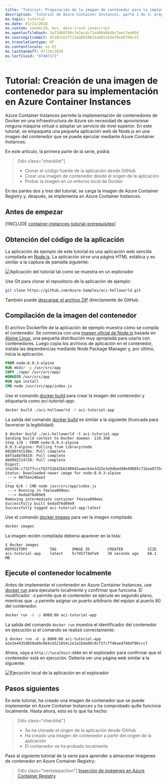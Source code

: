 ```yaml
---
title: 'Tutorial: Preparación de la imagen de contenedor para la implementación'
description: 'Tutorial de Azure Container Instances, parte 1 de 3: preparación de una aplicación en una imagen de contenedor para su implementación en Azure Container Instances'
ms.topic: tutorial
ms.date: 03/21/2018
ms.custom: seodec18, mvc, devx-track-javascript
ms.openlocfilehash: 3a73d68f99c7e2ec4c71e408abbdbc7eec7ee95d
ms.sourcegitcommit: 42107c62f721da8550621a4651b3ef6c68704cd3
ms.translationtype: HT
ms.contentlocale: es-ES
ms.lasthandoff: 07/29/2020
ms.locfileid: "87407173"
---
```

# <a name="tutorial-create-a-container-image-for-deployment-to-azure-container-instances"></a>Tutorial: Creación de una imagen de contenedor para su implementación en Azure Container Instances

Azure Container Instances permite la implementación de contenedores de Docker en una infraestructura de Azure sin necesidad de aprovisionar ninguna máquina virtual o adoptar un servicio de nivel superior. En este tutorial, se empaqueta una pequeña aplicación web de Node.js en una imagen del contenedor que se puede ejecutar mediante Azure Container Instances.

En este artículo, la primera parte de la serie, podrá:

> [!div class="checklist"]
> * Clonar el código fuente de la aplicación desde GitHub
> * Crear una imagen de contenedor desde el origen de la aplicación
> * Probar la imagen en un entorno local de Docker

En las partes dos y tres del tutorial, se carga la imagen de Azure Container Registry y, después, se implementa en Azure Container Instances.

## <a name="before-you-begin"></a>Antes de empezar

[!INCLUDE [container-instances-tutorial-prerequisites](../../includes/container-instances-tutorial-prerequisites.md)]

## <a name="get-application-code"></a>Obtención del código de la aplicación

La aplicación de ejemplo de este tutorial es una aplicación web sencilla compilada en [Node.js][nodejs]. La aplicación sirve una página HTML estática y es similar a la captura de pantalla siguiente:

![Aplicación del tutorial tal como se muestra en un explorador][aci-tutorial-app]

Use Git para clonar el repositorio de la aplicación de ejemplo:

```bash
git clone https://github.com/Azure-Samples/aci-helloworld.git
```

También puede [descargar el archivo ZIP][aci-helloworld-zip] directamente de GitHub.

## <a name="build-the-container-image"></a>Compilación de la imagen del contenedor

El archivo Dockerfile de la aplicación de ejemplo muestra cómo se compila el contenedor. Se comienza con una [imagen oficial de Node.js][docker-hub-nodeimage] basada en [Alpine Linux][alpine-linux], una pequeña distribución muy apropiada para usarla con contenedores. Luego copia los archivos de aplicación en el contenedor, instala las dependencias mediante Node Package Manager y, por último, inicia la aplicación.

```Dockerfile
FROM node:8.9.3-alpine
RUN mkdir -p /usr/src/app
COPY ./app/ /usr/src/app/
WORKDIR /usr/src/app
RUN npm install
CMD node /usr/src/app/index.js
```

Use el comando [docker build][docker-build] para crear la imagen del contenedor y etiquetarla como *aci-tutorial-app*:

```bash
docker build ./aci-helloworld -t aci-tutorial-app
```

La salida del comando [docker build][docker-build] es similar a la siguiente (truncada para favorecer la legibilidad):

```console
$ docker build ./aci-helloworld -t aci-tutorial-app
Sending build context to Docker daemon  119.3kB
Step 1/6 : FROM node:8.9.3-alpine
8.9.3-alpine: Pulling from library/node
88286f41530e: Pull complete
84f3a4bf8410: Pull complete
d0d9b2214720: Pull complete
Digest: sha256:c73277ccc763752b42bb2400d1aaecb4e3d32e3a9dbedd0e49885c71bea07354
Status: Downloaded newer image for node:8.9.3-alpine
 ---> 90f5ee24bee2
...
Step 6/6 : CMD node /usr/src/app/index.js
 ---> Running in f4a1ea099eec
 ---> 6edad76d09e9
Removing intermediate container f4a1ea099eec
Successfully built 6edad76d09e9
Successfully tagged aci-tutorial-app:latest
```

Use el comando [docker images][docker-images] para ver la imagen compilada:

```bash
docker images
```

La imagen recién compilada debería aparecer en la lista:

```console
$ docker images
REPOSITORY          TAG       IMAGE ID        CREATED           SIZE
aci-tutorial-app    latest    5c745774dfa9    39 seconds ago    68.1 MB
```

## <a name="run-the-container-locally"></a>Ejecute el contenedor localmente

Antes de implementar el contenedor en Azure Container Instances, use [docker run][docker-run] para ejecutarlo localmente y confirmar que funciona. El modificador `-d` permite que el contenedor se ejecute en segundo plano, mientras que `-p` permite asignar un puerto arbitrario del equipo al puerto 80 del contenedor.

```bash
docker run -d -p 8080:80 aci-tutorial-app
```

La salida del comando `docker run` muestra el identificador del contenedor en ejecución si el comando se realizó correctamente:

```console
$ docker run -d -p 8080:80 aci-tutorial-app
a2e3e4435db58ab0c664ce521854c2e1a1bda88c9cf2fcff46aedf48df86cccf
```

Ahora, vaya a `http://localhost:8080` en el explorador para confirmar que el contenedor está en ejecución. Debería ver una página web similar a la siguiente:

![Ejecución local de la aplicación en el explorador][aci-tutorial-app-local]

## <a name="next-steps"></a>Pasos siguientes

En este tutorial, ha creado una imagen de contenedor que se puede implementar en Azure Container Instances y ha comprobado qu8e funciona localmente. Hasta ahora, esto es lo que ha hecho:

> [!div class="checklist"]
> * Se ha clonado el origen de la aplicación desde GitHub
> * Ha creado una imagen de contenedor a partir del origen de la aplicación
> * El contenedor se ha probado localmente

Pase al siguiente tutorial de la serie para aprender a almacenar imágenes de contenedor en Azure Container Registry:

> [!div class="nextstepaction"]
> [Inserción de imágenes en Azure Container Registry](container-instances-tutorial-prepare-acr.md)

<!--- IMAGES --->
[aci-tutorial-app]:./media/container-instances-quickstart/aci-app-browser.png
[aci-tutorial-app-local]: ./media/container-instances-tutorial-prepare-app/aci-app-browser-local.png

<!-- LINKS - External -->
[aci-helloworld-zip]: https://github.com/Azure-Samples/aci-helloworld/archive/master.zip
[alpine-linux]: https://alpinelinux.org/
[docker-build]: https://docs.docker.com/engine/reference/commandline/build/
[docker-get-started]: https://docs.docker.com/get-started/
[docker-hub-nodeimage]: https://store.docker.com/images/node
[docker-images]: https://docs.docker.com/engine/reference/commandline/images/
[docker-linux]: https://docs.docker.com/engine/installation/#supported-platforms
[docker-login]: https://docs.docker.com/engine/reference/commandline/login/
[docker-mac]: https://docs.docker.com/docker-for-mac/
[docker-push]: https://docs.docker.com/engine/reference/commandline/push/
[docker-run]: https://docs.docker.com/engine/reference/commandline/run/
[docker-tag]: https://docs.docker.com/engine/reference/commandline/tag/
[docker-windows]: https://docs.docker.com/docker-for-windows/
[nodejs]: https://nodejs.org

<!-- LINKS - Internal -->
[azure-cli-install]: /cli/azure/install-azure-cli

